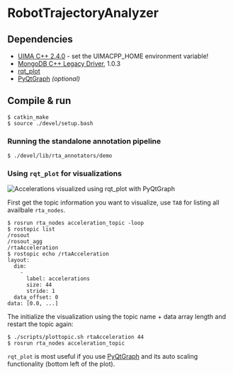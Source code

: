 # RobotTrajectoryAnalyzer



## Dependencies
* [UIMA C++ 2.4.0](http://uima.apache.org/) - set the UIMACPP_HOME environment variable!
* [MongoDB C++ Legacy Driver](https://github.com/mongodb/mongo-cxx-driver), 1.0.3
* [rqt_plot](http://wiki.ros.org/rqt_plot)
* [PyQtGraph](http://www.pyqtgraph.org/) *(optional)*



## Compile & run

```shell
$ catkin_make
$ source ./devel/setup.bash
```

### Running the standalone annotation pipeline

```shell
$ ./devel/lib/rta_annotators/demo
```

### Using `rqt_plot` for visualizations

![Accelerations visualized using rqt_plot with PyQtGraph](https://cloud.githubusercontent.com/assets/3015996/8634113/a42f4286-27eb-11e5-94ce-5ad71d107bf0.png)

First get the topic information you want to visualize, use `TAB` for listing all availbale `rta_nodes`.

```shell
$ rosrun rta_nodes acceleration_topic -loop
$ rostopic list
/rosout
/rosout_agg
/rtaAcceleration
$ rostopic echo /rtaAcceleration
layout:
  dim:
    -
      label: accelerations
      size: 44
      stride: 1
  data_offset: 0
data: [0.0, ...]
```

The initialize the visualization using the topic name + data array length and restart the topic again:

```shell
$ ./scripts/plottopic.sh rtaAcceleration 44
$ rosrun rta_nodes acceleration_topic
```

`rqt_plot` is most useful if you use [PyQtGraph](http://www.pyqtgraph.org/) and its auto scaling functionality (bottom left of the plot).
